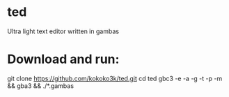 # ted
Ultra light text editor written in gambas


Download and run:
=================
git clone https://github.com/kokoko3k/ted.git
cd ted
gbc3 -e -a -g -t -p -m && gba3 && ./*.gambas
